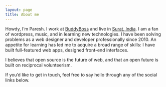 ```yaml
---
layout: page
title: About me
---
```


Howdy, I’m Paresh. I work at [BuddyBoss](https://www.buddyboss.com) and live in [Surat, India](https://en.wikipedia.org/wiki/Surat). I am a fan of wordpress, music, and in learning new technologies. I have been solving problems as a web designer and developer professionally since 2010. An appetite for learning has led me to acquire a broad range of skills: I have built full-featured web apps, designed front-end interfaces.

I believes that open source is the future of web, and that an open future is built on reciprocal volunteerism.

If you’d like to get in touch, feel free to say hello through any of the social links below.